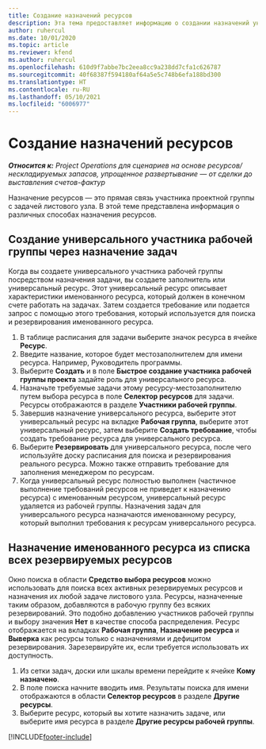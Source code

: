 ```yaml
---
title: Создание назначений ресурсов
description: Эта тема предоставляет информацию о создании назначений универсальных и именованных ресурсов.
author: ruhercul
ms.date: 10/01/2020
ms.topic: article
ms.reviewer: kfend
ms.author: ruhercul
ms.openlocfilehash: 610d9f7abbe7bc2eea8cc9a238dd7cfa1c626787
ms.sourcegitcommit: 40f68387f594180af64a5e5c748b6efa188bd300
ms.translationtype: HT
ms.contentlocale: ru-RU
ms.lasthandoff: 05/10/2021
ms.locfileid: "6006977"
---
```

# <a name="create-resource-assignments"></a>Создание назначений ресурсов

_**Относится к:** Project Operations для сценариев на основе ресурсов/нескладируемых запасов, упрощенное развертывание — от сделки до выставления счетов-фактур_


Назначение ресурсов — это прямая связь участника проектной группы с задачей листового узла. В этой теме представлена информация о различных способах назначения ресурсов.

## <a name="create-a-generic-team-member-through-task-assignment"></a>Создание универсального участника рабочей группы через назначение задач


Когда вы создаете универсального участника рабочей группы посредством назначения задачи, вы создаете заполнитель или универсальный ресурс. Этот универсальный ресурс описывает характеристики именованного ресурса, который должен в конечном счете работать на задачах. Затем создается требование или подается запрос с помощью этого требования, который используется для поиска и резервирования именованного ресурса.

1. В таблице расписания для задачи выберите значок ресурса в ячейке **Ресурс**.
2. Введите название, которое будет местозаполнителем для имени ресурса. Например, Руководитель программы.
3. Выберите **Создать** и в поле **Быстрое создание участника рабочей группы проекта** задайте роль для универсального ресурса.
4. Назначьте требуемые задачи этому ресурсу-местозаполнителю путем выбора ресурса в поле **Селектор ресурсов** для задачи. Ресурсы отображаются в разделе **Участники рабочей группы**.
5. Завершив назначение универсального ресурса, выберите этот универсальный ресурс на вкладке **Рабочая группа**, выберите этот универсальный ресурс, затем выберите **Создать требование**, чтобы создать требование ресурса для универсального ресурса.
6. Выберите **Резервировать** для универсального ресурса, после чего используйте доску расписания для поиска и резервирования реального ресурса. Можно также отправить требование для заполнения менеджером по ресурсам.
7. Когда универсальный ресурс полностью выполнен (частичное выполнение требований ресурсов не приведет к назначению ресурса) с именованным ресурсом, универсальный ресурс удаляется из рабочей группы. Назначения задач для универсального ресурса назначаются именованному ресурсу, который выполнил требования к ресурсам универсального ресурса.

## <a name="assign-a-named-resource-from-the-list-of-all-bookable-resources"></a>Назначение именованного ресурса из списка всех резервируемых ресурсов

Окно поиска в области **Средство выбора ресурсов** можно использовать для поиска всех активных резервируемых ресурсов и назначения их любой задаче листового узла. Ресурсы, назначенные таким образом, добавляются в рабочую группу без всяких резервирований. Это подобно добавлению участников рабочей группы и выбору значения **Нет** в качестве способа распределения. Ресурс отображается на вкладках **Рабочая группа**, **Назначение ресурса** и **Выверка** как ресурсы только с назначениями и дефицитом резервирования. Зарезервируйте их, если требуется использовать их доступность.

1. Из сетки задач, доски или шкалы времени перейдите к ячейке **Кому назначено**.
2. В поле поиска начните вводить имя. Результаты поиска для имени отображаются в области **Селектор ресурсов** в разделе **Другие ресурсы**.
3. Выберите ресурс, который вы хотите назначить задаче, или выберите имя ресурса в разделе **Другие ресурсы рабочей группы**.


[!INCLUDE[footer-include](../includes/footer-banner.md)]